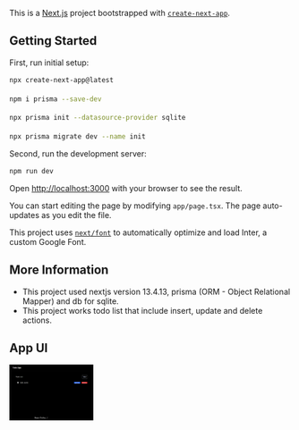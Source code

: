 This is a [Next.js](https://nextjs.org/) project bootstrapped with [`create-next-app`](https://github.com/vercel/next.js/tree/canary/packages/create-next-app).

## Getting Started
First, run initial setup:

```bash
npx create-next-app@latest

npm i prisma --save-dev

npx prisma init --datasource-provider sqlite

npx prisma migrate dev --name init
```

Second, run the development server:

```bash
npm run dev
```

Open [http://localhost:3000](http://localhost:3000) with your browser to see the result.

You can start editing the page by modifying `app/page.tsx`. The page auto-updates as you edit the file.

This project uses [`next/font`](https://nextjs.org/docs/basic-features/font-optimization) to automatically optimize and load Inter, a custom Google Font.

## More Information

- This project used nextjs version 13.4.13, prisma (ORM - Object Relational Mapper) and db for sqlite.
- This project works todo list that include insert, update and delete actions.

## App UI

<img src="https://github.com/hninthuzar/nextjs-with-prismadb/blob/main/app/todo-photo.png" alt="Todo" title="Todo List" width="150" height="100" /> 
